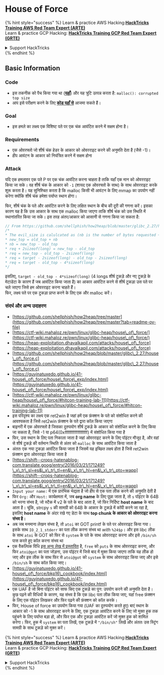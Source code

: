 # House of Force

{% hint style="success" %}
Learn & practice AWS Hacking:<img src="/.gitbook/assets/arte.png" alt="" data-size="line">[**HackTricks Training AWS Red Team Expert (ARTE)**](https://training.hacktricks.xyz/courses/arte)<img src="/.gitbook/assets/arte.png" alt="" data-size="line">\
Learn & practice GCP Hacking: <img src="/.gitbook/assets/grte.png" alt="" data-size="line">[**HackTricks Training GCP Red Team Expert (GRTE)**<img src="/.gitbook/assets/grte.png" alt="" data-size="line">](https://training.hacktricks.xyz/courses/grte)

<details>

<summary>Support HackTricks</summary>

* Check the [**subscription plans**](https://github.com/sponsors/carlospolop)!
* **Join the** 💬 [**Discord group**](https://discord.gg/hRep4RUj7f) or the [**telegram group**](https://t.me/peass) or **follow** us on **Twitter** 🐦 [**@hacktricks\_live**](https://twitter.com/hacktricks\_live)**.**
* **Share hacking tricks by submitting PRs to the** [**HackTricks**](https://github.com/carlospolop/hacktricks) and [**HackTricks Cloud**](https://github.com/carlospolop/hacktricks-cloud) github repos.

</details>
{% endhint %}

## Basic Information

### Code

* इस तकनीक को पैच किया गया था ([**यहाँ**](https://sourceware.org/git/?p=glibc.git;a=commitdiff;h=30a17d8c95fbfb15c52d1115803b63aaa73a285c)) और यह त्रुटि उत्पन्न करता है: `malloc(): corrupted top size`
* आप इसे परीक्षण करने के लिए [**कोड यहाँ से**](https://guyinatuxedo.github.io/41-house\_of\_force/house\_force\_exp/index.html) आजमा सकते हैं।

### Goal

* इस हमले का लक्ष्य एक विशिष्ट पते पर एक चंक आवंटित करने में सक्षम होना है।

### Requirements

* एक ओवरफ्लो जो शीर्ष चंक हेडर के आकार को ओवरराइट करने की अनुमति देता है (जैसे -1)।
* हीप आवंटन के आकार को नियंत्रित करने में सक्षम होना

### Attack

यदि एक हमलावर एक पते P पर एक चंक आवंटित करना चाहता है ताकि यहाँ एक मान को ओवरराइट किया जा सके। वह शीर्ष चंक के आकार को `-1` (शायद एक ओवरफ्लो के साथ) के साथ ओवरराइट करके शुरू करता है। यह सुनिश्चित करता है कि malloc किसी भी आवंटन के लिए mmap का उपयोग नहीं करेगा क्योंकि शीर्ष चंक हमेशा पर्याप्त स्थान होगा।

फिर, शीर्ष चंक के पते और आवंटित करने के लिए लक्षित स्थान के बीच की दूरी की गणना करें। इसका कारण यह है कि उस आकार के साथ एक malloc किया जाएगा ताकि शीर्ष चंक को उस स्थिति में स्थानांतरित किया जा सके। इस तरह अंतर/आकार को आसानी से गणना किया जा सकता है:
```c
// From https://github.com/shellphish/how2heap/blob/master/glibc_2.27/house_of_force.c#L59C2-L67C5
/*
* The evil_size is calulcated as (nb is the number of bytes requested + space for metadata):
* new_top = old_top + nb
* nb = new_top - old_top
* req + 2sizeof(long) = new_top - old_top
* req = new_top - old_top - 2sizeof(long)
* req = target - 2sizeof(long) - old_top - 2sizeof(long)
* req = target - old_top - 4*sizeof(long)
*/
```
इसलिए, `target - old_top - 4*sizeof(long)` (4 longs शीर्ष टुकड़े और नए टुकड़े के मेटाडेटा के कारण हैं जब आवंटित किया जाता है) का आकार आवंटित करने से शीर्ष टुकड़ा उस पते पर चले जाएगा जिसे हम ओवरराइट करना चाहते हैं।\
फिर, लक्ष्य पते पर एक टुकड़ा प्राप्त करने के लिए एक और malloc करें।

### संदर्भ और अन्य उदाहरण

* [https://github.com/shellphish/how2heap/tree/master](https://github.com/shellphish/how2heap/tree/master?tab=readme-ov-file)
* [https://ctf-wiki.mahaloz.re/pwn/linux/glibc-heap/house\_of\_force/](https://ctf-wiki.mahaloz.re/pwn/linux/glibc-heap/house\_of\_force/)
* [https://heap-exploitation.dhavalkapil.com/attacks/house\_of\_force](https://heap-exploitation.dhavalkapil.com/attacks/house\_of\_force)
* [https://github.com/shellphish/how2heap/blob/master/glibc\_2.27/house\_of\_force.c](https://github.com/shellphish/how2heap/blob/master/glibc\_2.27/house\_of\_force.c)
* [https://guyinatuxedo.github.io/41-house\_of\_force/house\_force\_exp/index.html](https://guyinatuxedo.github.io/41-house\_of\_force/house\_force\_exp/index.html)
* [https://ctf-wiki.mahaloz.re/pwn/linux/glibc-heap/house\_of\_force/#hitcon-training-lab-11](https://ctf-wiki.mahaloz.re/pwn/linux/glibc-heap/house\_of\_force/#hitcon-training-lab-11)
* इस परिदृश्य का लक्ष्य एक ret2win है जहां हमें एक फ़ंक्शन के पते को संशोधित करने की आवश्यकता है जिसे ret2win फ़ंक्शन के पते द्वारा कॉल किया जाएगा
* बाइनरी में एक ओवरफ्लो है जिसका दुरुपयोग शीर्ष टुकड़े के आकार को संशोधित करने के लिए किया जा सकता है, जिसे -1 या p64(0xffffffffffffffff) में संशोधित किया गया है
* फिर, उस स्थान के लिए पता निकाला जाता है जहां ओवरराइट करने के लिए पॉइंटर मौजूद है, और वहां से शीर्ष टुकड़े की वर्तमान स्थिति से अंतर को `malloc` के साथ आवंटित किया जाता है
* अंततः एक नया टुकड़ा आवंटित किया जाता है जिसमें यह इच्छित लक्ष्य होता है जिसे ret2win फ़ंक्शन द्वारा ओवरराइट किया जाता है
* [https://shift--crops-hatenablog-com.translate.goog/entry/2016/03/21/171249?\_x\_tr\_sl=es&\_x\_tr\_tl=en&\_x\_tr\_hl=en&\_x\_tr\_pto=wapp](https://shift--crops-hatenablog-com.translate.goog/entry/2016/03/21/171249?\_x\_tr\_sl=es&\_x\_tr\_tl=en&\_x\_tr\_hl=en&\_x\_tr\_pto=wapp)
* `Input your name:` में एक प्रारंभिक भेद्यता है जो हीप से एक पता लीक करने की अनुमति देती है
* फिर `Org:` और `Host:` कार्यक्षमता में, जब **org name** के लिए पूछा जाता है, तो `s` पॉइंटर के 64B को भरना संभव है, जो स्टैक में v2 के पते के बाद आता है, जो फिर निर्दिष्ट **host name** के बाद आता है। चूंकि, strcpy `s` की सामग्री को 64B के आकार के टुकड़े में कॉपी करने जा रहा है, इसलिए **host name** के अंदर रखे गए डेटा के साथ **top chunk के आकार को ओवरराइट करना संभव है**।
* अब जब मनमाना लेखन संभव है, तो `atoi` का GOT printf के पते पर ओवरराइट किया गया। इसके साथ `IO_2_1_stderr` का पता लीक करना संभव था _with_ `%24$p`। और इस libc लीक के साथ `atoi` के GOT को फिर से `system` के पते के साथ ओवरराइट करना और इसे `/bin/sh` पास करते हुए कॉल करना संभव था
* एक वैकल्पिक विधि [इस अन्य लेख में प्रस्तावित](https://ctf-wiki.mahaloz.re/pwn/linux/glibc-heap/house\_of\_force/#2016-bctf-bcloud) है, `free` को `puts` के साथ ओवरराइट करना, और फिर `atoi@got` का पता जोड़ना, उस पॉइंटर में जिसे बाद में मुक्त किया जाएगा ताकि यह लीक हो जाए और इस लीक के साथ फिर से `atoi@got` को `system` के साथ ओवरराइट किया जाए और इसे `/bin/sh` के साथ कॉल किया जाए।
* [https://guyinatuxedo.github.io/41-house\_of\_force/bkp16\_cookbook/index.html](https://guyinatuxedo.github.io/41-house\_of\_force/bkp16\_cookbook/index.html)
* एक UAF है जो बिना पॉइंटर को साफ किए एक टुकड़े का पुन: उपयोग करने की अनुमति देता है। कुछ पढ़ने की विधियों के कारण, यह संभव है कि एक libc पता लीक किया जाए, यहां free फ़ंक्शन के लिए एक पॉइंटर लिखकर और फिर पढ़ने की फ़ंक्शन को कॉल करके।
* फिर, House of force का उपयोग किया गया (UAF का दुरुपयोग करते हुए) बाएं स्थान के आकार को -1 के साथ ओवरराइट करने के लिए, एक टुकड़ा आवंटित करने के लिए जो मुक्त हुक तक पहुंचने के लिए पर्याप्त बड़ा हो, और फिर एक और टुकड़ा आवंटित करें जो मुक्त हुक को शामिल करेगा। फिर, हुक में `system` का पता लिखें, एक टुकड़े में `"/bin/sh"` लिखें और अंततः उस स्ट्रिंग सामग्री के साथ टुकड़े को मुक्त करें।

{% hint style="success" %}
Learn & practice AWS Hacking:<img src="/.gitbook/assets/arte.png" alt="" data-size="line">[**HackTricks Training AWS Red Team Expert (ARTE)**](https://training.hacktricks.xyz/courses/arte)<img src="/.gitbook/assets/arte.png" alt="" data-size="line">\
Learn & practice GCP Hacking: <img src="/.gitbook/assets/grte.png" alt="" data-size="line">[**HackTricks Training GCP Red Team Expert (GRTE)**<img src="/.gitbook/assets/grte.png" alt="" data-size="line">](https://training.hacktricks.xyz/courses/grte)

<details>

<summary>Support HackTricks</summary>

* Check the [**subscription plans**](https://github.com/sponsors/carlospolop)!
* **Join the** 💬 [**Discord group**](https://discord.gg/hRep4RUj7f) or the [**telegram group**](https://t.me/peass) or **follow** us on **Twitter** 🐦 [**@hacktricks\_live**](https://twitter.com/hacktricks\_live)**.**
* **Share hacking tricks by submitting PRs to the** [**HackTricks**](https://github.com/carlospolop/hacktricks) and [**HackTricks Cloud**](https://github.com/carlospolop/hacktricks-cloud) github repos.

</details>
{% endhint %}

